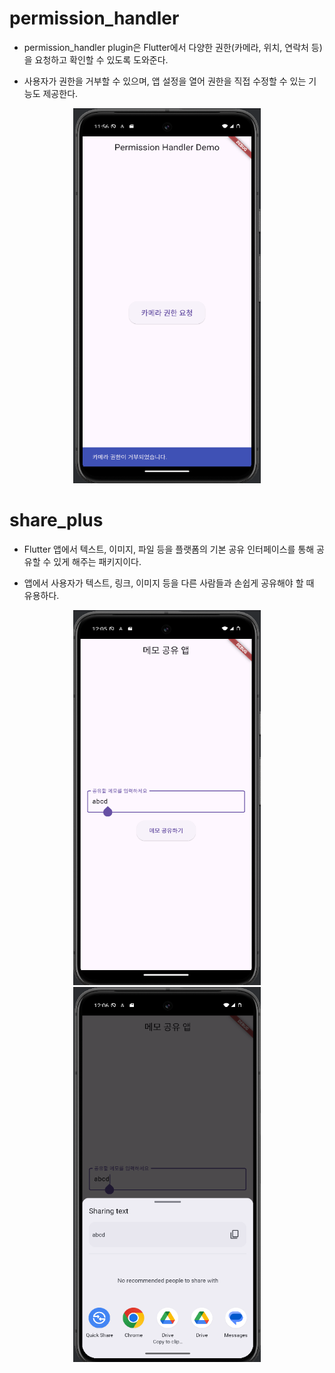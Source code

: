 # permission_handler
* permission_handler plugin은 Flutter에서 다양한 권한(카메라, 위치, 연락처 등)을 요청하고 확인할 수 있도록 도와준다.

* 사용자가 권한을 거부할 수 있으며, 앱 설정을 열어 권한을 직접 수정할 수 있는 기능도 제공한다.

<center><img src="./image/image-1.png" width="300" height="600"></center>

# share_plus
* Flutter 앱에서 텍스트, 이미지, 파일 등을 플랫폼의 기본 공유 인터페이스를 통해 공유할 수 있게 해주는 패키지이다.

* 앱에서 사용자가 텍스트, 링크, 이미지 등을 다른 사람들과 손쉽게 공유해야 할 때 유용하다.

<p align="center">
  <img src="./image/image.png" width="300" height="600" />
  <img src="./image/image-2.png" width="300" height="600" />
</p>